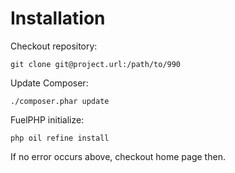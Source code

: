 
# Installation

Checkout repository:

    git clone git@project.url:/path/to/990

Update Composer:

    ./composer.phar update

FuelPHP initialize:

    php oil refine install

If no error occurs above, checkout home page then.



